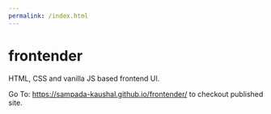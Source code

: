 ```yaml
---
permalink: /index.html
---
```

# frontender
HTML, CSS and vanilla JS based frontend UI.

Go To: https://sampada-kaushal.github.io/frontender/ to checkout published site.
